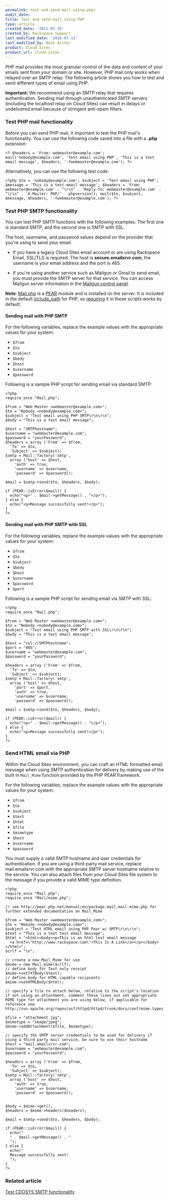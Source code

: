 ```yaml
---
permalink: test-and-send-mail-using-php/
audit_date:
title: Test and send mail using PHP
type: article
created_date: '2011-03-16'
created_by: Rackspace Support
last_modified_date: '2016-07-13'
last_modified_by: Nate Archer
product: Cloud Sites
product_url: cloud-sites
---
```


PHP mail provides the most granular control of the data and content of your emails sent from your domain or site. However, PHP mail only works when relayed over an SMTP relay. The following article shows you how to test and send different types of email using PHP.

**Important:** We recommend using an SMTP relay that requires
authentication. Sending mail through unauthenticated SMTP servers
(including the localhost relay on Cloud Sites) can result in delays or
undelivered email because of stringent anti-spam filters.

### Test PHP mail functionality

Before you can send PHP mail, it important to test the PHP mail's functionality. You can use the following code saved into a file with a **.php** extension:

    <? $headers = 'From: webmaster@example.com'; mail('nobody@example.com', 'Test email using PHP', 'This is a test email message', $headers, '-fwebmaster@example.com'); ?>

Alternatively, you can use the following test code:

    <?php $to = 'nobody@example.com'; $subject = 'Test email using PHP'; $message = 'This is a test email message'; $headers = 'From: webmaster@example.com' . "\r\n" . 'Reply-To: webmaster@example.com' . "\r\n" . 'X-Mailer: PHP/' . phpversion(); mail($to, $subject, $message, $headers, '-fwebmaster@example.com'); ?>

### Test PHP SMTP functionality

You can test PHP SMTP functions with the following examples. The
first one is standard SMTP, and the second one is SMTP with SSL.

The host, username, and password values depend on the provider that
you're using to send your email.

- If you have a legacy Cloud Sites email account or are using Rackspace Email, SSL/TLS is required. The host is **secure.emailsrvr.com**, the username is your email address and the port is 465.

- If you're using another service such as Mailgun or Gmail to send email, you must provide the SMTP server for that service. You can access Mailgun server information in the [Mailgun control panel](https://mailgun.com/sessions/new).

**Note**: [Mail.php](http://pear.php.net/package/Mail) is a [PEAR](http://pear.php.net/) module and is installed on the server. It is included in the default [include\_path](http://www.php.net/manual/en/ini.core.php) for PHP, so [requiring](http://php.net/manual/en/function.require.php) it in these scripts works by default.

#### Sending mail with PHP SMTP

For the following variables, replace the example values with the
appropriate values for your system:

-  `$from`
-  `$to`
-  `$subject`
-  `$body`
-  `$host`
-  `$username`
-  `$password`  

Following is a sample PHP script for sending email via standard SMTP:

    <?php
    require_once "Mail.php";

    $from = "Web Master <webmaster@example.com>";
    $to = "Nobody <nobody@example.com>";
    $subject = "Test email using PHP SMTP\r\n\r\n";
    $body = "This is a test email message";

    $host = "SMTPhostname";
    $username = "webmaster@example.com";
    $password = "yourPassword";
    $headers = array ('From' => $from,
      'To' => $to,
      'Subject' => $subject);
    $smtp = Mail::factory('smtp',
      array ('host' => $host,
        'auth' => true,
        'username' => $username,
        'password' => $password));

    $mail = $smtp->send($to, $headers, $body);

    if (PEAR::isError($mail)) {
      echo("<p>" . $mail->getMessage() . "</p>");
    } else {
      echo("<p>Message successfully sent!</p>");
    }
    ?>


#### Sending mail with PHP SMTP with SSL

For the following variables, replace the example values with the appropriate values for your system:

-   `$from`
-   `$to`
-   `$subject`
-   `$body`
-   `$host`
-   `$username`
-   `$password`
-   `$port`

Following is a sample PHP script for sending email via SMTP with SSL:

    <?php
    require_once "Mail.php";

    $from = "Web Master <webmaster@example.com>";
    $to = "Nobody <nobody@example.com>";
    $subject = "Test email using PHP SMTP with SSL\r\n\r\n";
    $body = "This is a test email message";

    $host = "ssl://SMTPhostname";
    $port = "465";
    $username = "webmaster@example.com";
    $password = "yourPassword";

    $headers = array ('From' => $from,
      'To' => $to,
      'Subject' => $subject);
    $smtp = Mail::factory('smtp',
      array ('host' => $host,
        'port' => $port,
        'auth' => true,
        'username' => $username,
        'password' => $password));

    $mail = $smtp->send($to, $headers, $body);

    if (PEAR::isError($mail)) {
      echo("<p>" . $mail->getMessage() . "</p>");
    } else {
      echo("<p>Message successfully sent!</p>");
    }
    ?>

### Send HTML email via PHP

Within the Cloud Sites environment, you can craft an HTML formatted email message when using SMTP authentication for delivery by making use of the built in `Mail_Mime` function provided by the PHP PEAR framework.


For the following variables, replace the example values with the appropriate values for your system:

-  `$from`
-  `$to`
-  `$subject`
-  `$text`
-  `$html`
-  `$file`
-  `$mimetype`
-  `$host`
-  `$username`
-  `$password`

You must supply a valid SMTP hostname and user credentials for authentication. If you are using a third-party mail service, replace mail.emailsrvr.com with the appropriate SMTP server hostname relative to the service. You can also attach files from your Cloud Sites file system to the message if you provide a valid MIME type definition.

    <?php
    require_once "Mail.php";
    require_once "Mail/mime.php";

    // see http://pear.php.net/manual/en/package.mail.mail-mime.php for further extended documentation on Mail_Mime

    $from = "Web Master <webmaster@example.com>";
    $to = "Nobody <nobody@example.com>";
    $subject = "Test HTML email using PHP Pear w/ SMTP\r\n\r\n";
    $text = "This is a text test email message";
    $html = "<html><body><p>This is an html test email message
      <a href=\"http://www.rackspace.com\">This Is A Link</a></p></body></html>";
    $crlf = "\n";

    // create a new Mail_Mime for use
    $mime = new Mail_mime($crlf);
    // define body for Text only receipt
    $mime->setTXTBody($text);
    // define body for HTML capable recipients
    $mime->setHTMLBody($html);

    // specify a file to attach below, relative to the script's location if not using an attachment, comment these lines out set appropriate MIME type for attachment you are using below, if applicable for reference see http://svn.apache.org/repos/asf/httpd/httpd/trunk/docs/conf/mime.types

    $file = "attachment.jpg";
    $mimetype = "image/jpeg";
    $mime->addAttachment($file, $mimetype);

    // specify the SMTP server credentials to be used for delivery if using a third party mail service, be sure to use their hostname
    $host = "mail.emailsrvr.com";
    $username = "webmaster@example.com";
    $password = "yourPassword";

    $headers = array ('From' => $from,
      'To' => $to,
      'Subject' => $subject);
    $smtp = Mail::factory('smtp',
      array ('host' => $host,
        'auth' => true,
        'username' => $username,
        'password' => $password));


    $body = $mime->get();
    $headers = $mime->headers($headers);

    $mail = $smtp->send($to, $headers, $body);

    if (PEAR::isError($mail)) {
      echo("
      " . $mail->getMessage() . "
      ");
    } else {
      echo("
      Message successfully sent!
      ");
    }
    ?>


### Related article

[Test CDOSYS SMTP functionality](/how-to/test-cdosys-smtp-functionality)

